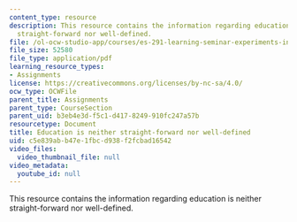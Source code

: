 ```yaml
---
content_type: resource
description: This resource contains the information regarding education is neither
  straight-forward nor well-defined.
file: /ol-ocw-studio-app/courses/es-291-learning-seminar-experiments-in-education-spring-2003/c5e839abb47e1fbcd938f2fcbad16542_MITES_291S03_Intro.pdf
file_size: 52580
file_type: application/pdf
learning_resource_types:
- Assignments
license: https://creativecommons.org/licenses/by-nc-sa/4.0/
ocw_type: OCWFile
parent_title: Assignments
parent_type: CourseSection
parent_uid: b3eb4e3d-f5c1-d417-8249-910fc247a57b
resourcetype: Document
title: Education is neither straight-forward nor well-defined
uid: c5e839ab-b47e-1fbc-d938-f2fcbad16542
video_files:
  video_thumbnail_file: null
video_metadata:
  youtube_id: null
---
```

This resource contains the information regarding education is neither straight-forward nor well-defined.